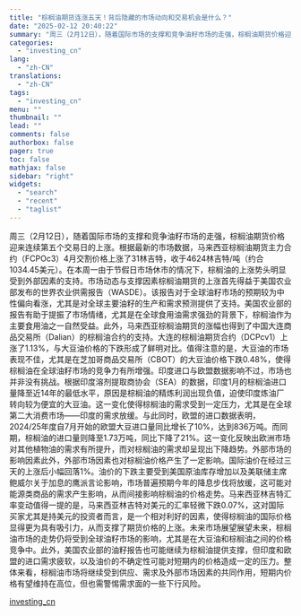 ```yaml
---
title: "棕榈油期货连涨五天！背后隐藏的市场动向和交易机会是什么？"
date: "2025-02-12 20:40:22"
summary: "周三（2月12日），随着国际市场的支撑和竞争油籽市场的走强，棕榈油期货价格迎来连续第五个交易日的上涨..."
categories:
  - "investing_cn"
lang:
  - "zh-CN"
translations:
  - "zh-CN"
tags:
  - "investing_cn"
menu: ""
thumbnail: ""
lead: ""
comments: false
authorbox: false
pager: true
toc: false
mathjax: false
sidebar: "right"
widgets:
  - "search"
  - "recent"
  - "taglist"
---
```


周三（2月12日），随着国际市场的支撑和竞争油籽市场的走强，棕榈油期货价格迎来连续第五个交易日的上涨。根据最新的市场数据，马来西亚棕榈油期货主力合约（FCPOc3）4月交割价格上涨了31林吉特，收于4624林吉特/吨（约合1034.45美元）。在本周一由于节假日市场休市的情况下，棕榈油的上涨势头明显受到外部因素的支持。市场动态与支撑因素棕榈油期货的上涨首先得益于美国农业部发布的世界农业供需报告（WASDE）。该报告对于全球油籽市场的预期较为中性偏向看涨，尤其是对全球主要油籽的生产和需求预测提供了支持。美国农业部的报告有助于提振了市场情绪，尤其是在全球食用油需求强劲的背景下，棕榈油作为主要食用油之一自然受益。此外，马来西亚棕榈油期货的涨幅也得到了中国大连商品交易所（Dalian）的棕榈油合约的支持。大连的棕榈油期货合约（DCPcv1）上涨了1.13%，与大豆油价格的下跌形成了鲜明对比。值得注意的是，大豆油的市场表现不佳，尤其是在芝加哥商品交易所（CBOT）的大豆油价格下跌0.48%，使得棕榈油在全球油籽市场的竞争力有所增强。印度进口与欧盟数据影响不过，市场也并非没有挑战。根据印度溶剂提取商协会（SEA）的数据，印度1月的棕榈油进口量降至近14年的最低水平，原因是棕榈油的精炼利润出现负值，迫使印度炼油厂转向较为便宜的大豆油。这一变化使得棕榈油的需求受到一定压力，尤其是在全球第二大消费市场——印度的需求放缓。与此同时，欧盟的进口数据表明，2024/25年度自7月开始的欧盟大豆进口量同比增长了10%，达到836万吨。而同期，棕榈油的进口量则降至1.73万吨，同比下降了21%。这一变化反映出欧洲市场对其他植物油的需求有所提升，而对棕榈油的需求却呈现出下降趋势。外部市场的影响因素此外，外部市场因素也对棕榈油价格产生了一定影响。国际油价在经过三天的上涨后小幅回落1%。油价的下跌主要受到美国原油库存增加以及美联储主席鲍威尔关于加息的鹰派言论影响，市场普遍预期今年的降息步伐将放缓，这可能对能源类商品的需求产生影响，从而间接影响棕榈油的价格走势。马来西亚林吉特汇率变动值得一提的是，马来西亚林吉特对美元的汇率轻微下跌0.07%，这对国际买家尤其是持美元的投资者而言，是一个相对利好的因素，使得棕榈油的国际价格显得更为具有吸引力，从而支撑了期货价格的上涨。未来市场展望展望未来，棕榈油市场的走势仍将受到全球油籽市场的影响，尤其是在大豆油和棕榈油之间的价格竞争中。此外，美国农业部的油籽报告也可能继续为棕榈油提供支撑，但印度和欧盟的进口需求疲软，以及油价的不确定性可能对短期内的价格造成一定的压力。整体来看，棕榈油市场将继续受到供应、需求及外部市场因素的共同作用，短期内价格有望维持在高位，但也需警惕需求面的一些下行风险。

[investing_cn](https://cn.investing.com/news/commodities-news/article-2668071)
